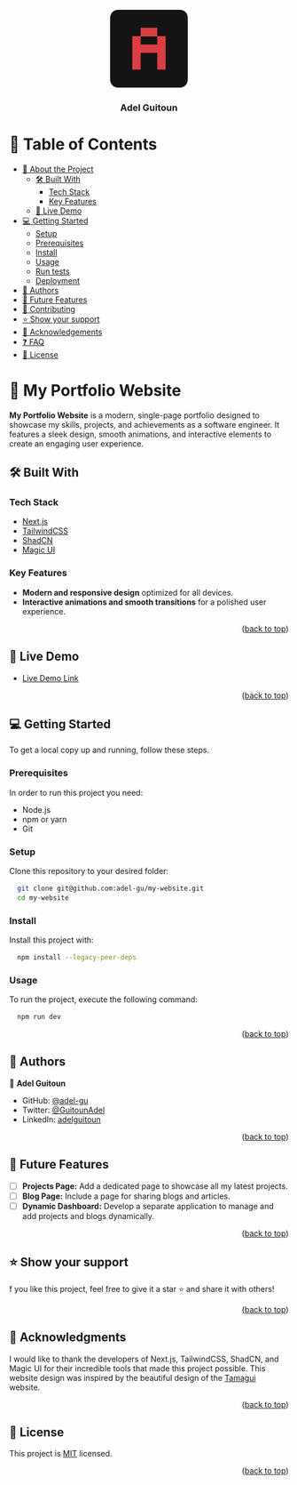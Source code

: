 <a name="readme-top"></a>

<div align="center">

  <img src="./public/android-chrome-192x192.png" alt="logo" width="140"  height="auto" />
  <br/>

  <h3><b>Adel Guitoun</b></h3>

</div>

<!-- TABLE OF CONTENTS -->

# 📗 Table of Contents

- [📖 About the Project](#about-project)
  - [🛠 Built With](#built-with)
    - [Tech Stack](#tech-stack)
    - [Key Features](#key-features)
  - [🚀 Live Demo](#live-demo)
- [💻 Getting Started](#getting-started)
  - [Setup](#setup)
  - [Prerequisites](#prerequisites)
  - [Install](#install)
  - [Usage](#usage)
  - [Run tests](#run-tests)
  - [Deployment](#triangular_flag_on_post-deployment)
- [👥 Authors](#authors)
- [🔭 Future Features](#future-features)
- [🤝 Contributing](#contributing)
- [⭐️ Show your support](#support)
- [🙏 Acknowledgements](#acknowledgements)
- [❓ FAQ](#faq)
- [📝 License](#license)

<!-- PROJECT DESCRIPTION -->

<!-- PROJECT DESCRIPTION -->

# 📖 My Portfolio Website <a name="about-project"></a>

**My Portfolio Website** is a modern, single-page portfolio designed to showcase my skills, projects, and achievements as a software engineer. It features a sleek design, smooth animations, and interactive elements to create an engaging user experience.

## 🛠 Built With <a name="built-with"></a>

### Tech Stack <a name="tech-stack"></a>

<ul>
  <li><a href="https://reactjs.org/">Next.js</a></li>
  <li><a href="https://tailwindcss.com/">TailwindCSS</a></li>
  <li><a href="https://shadcn.dev/">ShadCN</a></li>
  <li><a href="https://magic-ui.vercel.app/">Magic UI</a></li>
</ul>

<!-- Features -->

### Key Features <a name="key-features"></a>

- **Modern and responsive design** optimized for all devices.
- **Interactive animations and smooth transitions** for a polished user experience.

<p align="right">(<a href="#readme-top">back to top</a>)</p>

<!-- LIVE DEMO -->

## 🚀 Live Demo <a name="live-demo"></a>

- [Live Demo Link](https://www.adelguitoun.com)

<p align="right">(<a href="#readme-top">back to top</a>)</p>

<!-- GETTING STARTED -->

## 💻 Getting Started <a name="getting-started"></a>

To get a local copy up and running, follow these steps.

### Prerequisites

In order to run this project you need:

- Node.js
- npm or yarn
- Git

### Setup

Clone this repository to your desired folder:

```sh
  git clone git@github.com:adel-gu/my-website.git
  cd my-website
```

### Install

Install this project with:

```sh
  npm install --legacy-peer-deps
```

### Usage

To run the project, execute the following command:

```sh
  npm run dev
```

<p align="right">(<a href="#readme-top">back to top</a>)</p>

<!-- AUTHORS -->

## 👥 Authors <a name="authors"></a>

👤 **Adel Guitoun**

- GitHub: [@adel-gu](https://github.com/adel-gu)
- Twitter: [@GuitounAdel](https://x.com/GuitounAdel)
- LinkedIn: [adelguitoun](https://www.linkedin.com/in/adelguitoun/)

<p align="right">(<a href="#readme-top">back to top</a>)</p>

<!-- FUTURE FEATURES -->

## 🔭 Future Features <a name="future-features"></a>

- [ ] **Projects Page:** Add a dedicated page to showcase all my latest projects.
- [ ] **Blog Page:** Include a page for sharing blogs and articles.
- [ ] **Dynamic Dashboard:** Develop a separate application to manage and add projects and blogs dynamically.

<p align="right">(<a href="#readme-top">back to top</a>)</p>

<!-- SUPPORT -->

## ⭐️ Show your support <a name="support"></a>

f you like this project, feel free to give it a star ⭐️ and share it with others!

<p align="right">(<a href="#readme-top">back to top</a>)</p>

<!-- ACKNOWLEDGEMENTS -->

## 🙏 Acknowledgments <a name="acknowledgements"></a>

I would like to thank the developers of Next.js, TailwindCSS, ShadCN, and Magic UI for their incredible tools that made this project possible.
This website design was inspired by the beautiful design of the [Tamagui](https://tamagui.dev/) website.

<p align="right">(<a href="#readme-top">back to top</a>)</p>

<!-- LICENSE -->

## 📝 License <a name="license"></a>

This project is [MIT](./LICENSE) licensed.

<p align="right">(<a href="#readme-top">back to top</a>)</p>
